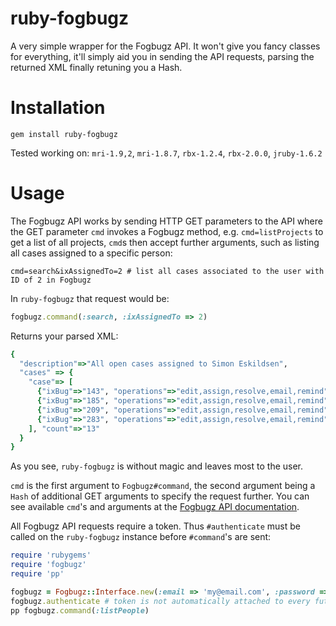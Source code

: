 # ruby-fogbugz

A very simple wrapper for the Fogbugz API. It won't give you fancy classes for everything, it'll simply aid you in sending the API requests, parsing the returned XML finally retuning you a Hash.

# Installation

    gem install ruby-fogbugz

Tested working on: `mri-1.9,2`, `mri-1.8.7`, `rbx-1.2.4`, `rbx-2.0.0`, `jruby-1.6.2`

# Usage

The Fogbugz API works by sending HTTP GET parameters to the API where the GET parameter `cmd` invokes a Fogbugz method, e.g. `cmd=listProjects` to get a list of all projects, `cmd`s then accept further arguments, such as listing all cases assigned to a specific person:

    cmd=search&ixAssignedTo=2 # list all cases associated to the user with ID of 2 in Fogbugz

In `ruby-fogbugz` that request would be:

```ruby
fogbugz.command(:search, :ixAssignedTo => 2)
```

Returns your parsed XML:

```ruby
{
  "description"=>"All open cases assigned to Simon Eskildsen",
  "cases" => {
    "case"=> [
      {"ixBug"=>"143", "operations"=>"edit,assign,resolve,email,remind"},
      {"ixBug"=>"185", "operations"=>"edit,assign,resolve,email,remind"},
      {"ixBug"=>"209", "operations"=>"edit,assign,resolve,email,remind"},
      {"ixBug"=>"283", "operations"=>"edit,assign,resolve,email,remind"}
    ], "count"=>"13"
  }
}
```

As you see, `ruby-fogbugz` is without magic and leaves most to the user.

`cmd` is the first argument to `Fogbugz#command`, the second argument being a `Hash` of additional GET arguments to specify the request further. You can see available `cmd`'s and arguments at the [Fogbugz API documentation][fad].

All Fogbugz API requests require a token. Thus `#authenticate` must be called on the `ruby-fogbugz` instance before `#command`'s are sent:

```ruby
require 'rubygems'
require 'fogbugz'
require 'pp'

fogbugz = Fogbugz::Interface.new(:email => 'my@email.com', :password => 'seekrit', :uri => 'https://company.fogbugz.com') # remember to use https!
fogbugz.authenticate # token is not automatically attached to every future requests
pp fogbugz.command(:listPeople)
```

[fad]:http://fogbugz.stackexchange.com/fogbugz-xml-api

